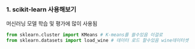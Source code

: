 
### 1. scikit-learn 사용해보기 
머신러닝 모델 학습 및 평가에 많이  사용됨

```python
from sklearn.cluster import KMeans # K-means를 쓸수있음 이걸로
from sklearn.datasets import load_wine # 데이터 로드 할수있음 wine데이터셋 
```